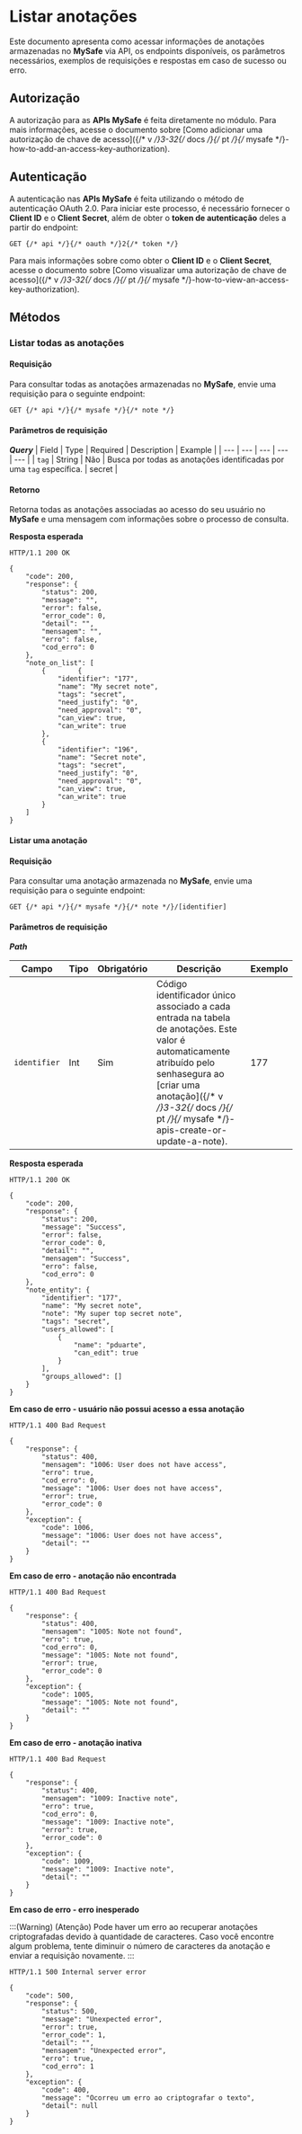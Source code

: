 # Listar anotações

Este documento apresenta como acessar informações de anotações armazenadas no **MySafe** via API, os endpoints disponíveis, os parâmetros necessários, exemplos de requisições e respostas em caso de sucesso ou erro.

## Autorização

A autorização para as **APIs MySafe** é feita diretamente no módulo.
Para mais informações, acesse o documento sobre [Como adicionar uma autorização de chave de acesso]({/* v */}3-32{/* docs */}{/* pt */}{/* mysafe */}-how-to-add-an-access-key-authorization).

## Autenticação

A autenticação nas **APIs MySafe** é feita utilizando o método de autenticação OAuth 2.0. Para iniciar este processo, é necessário fornecer o **Client ID** e o **Client Secret**, além de obter o **token de autenticação** deles a partir do endpoint:

```
GET {/* api */}{/* oauth */}2{/* token */}
```
Para mais informações sobre como obter o **Client ID** e o **Client Secret**, acesse o documento sobre [Como visualizar uma autorização de chave de acesso]({/* v */}3-32{/* docs */}{/* pt */}{/* mysafe */}-how-to-view-an-access-key-authorization).

## Métodos

### Listar todas as anotações
#### Requisição
Para consultar todas as anotações armazenadas no **MySafe**, envie uma requisição para o seguinte endpoint:

```
GET {/* api */}{/* mysafe */}{/* note */}
```

#### Parâmetros de requisição

***Query***
| Field | Type | Required | Description | Example |
| --- | --- | --- | --- | --- |
| ```tag``` | String | Não | Busca por todas as anotações identificadas por uma   `tag` específica. | secret |

#### Retorno
Retorna todas as anotações associadas ao acesso do seu usuário no **MySafe** e uma mensagem com informações sobre o processo de consulta. 


**Resposta esperada**

```
HTTP/1.1 200 OK
```

```
{
    "code": 200,
    "response": {
        "status": 200,
        "message": "",
        "error": false,
        "error_code": 0,
        "detail": "",
        "mensagem": "",
        "erro": false,
        "cod_erro": 0
    },
    "note_on_list": [
        {        {
            "identifier": "177",
            "name": "My secret note",
            "tags": "secret",
            "need_justify": "0",
            "need_approval": "0",
            "can_view": true,
            "can_write": true
        },
        {
            "identifier": "196",
            "name": "Secret note",
            "tags": "secret",
            "need_justify": "0",
            "need_approval": "0",
            "can_view": true,
            "can_write": true
        }
    ]
}
```

#### Listar uma anotação


#### Requisição
Para consultar uma anotação armazenada no **MySafe**, envie uma requisição para o seguinte endpoint:

```
GET {/* api */}{/* mysafe */}{/* note */}/[identifier]
```
#### Parâmetros de requisição
***Path***

| Campo | Tipo | Obrigatório | Descrição | Exemplo |
| --- | --- | --- | --- | --- |
| ```identifier```| Int | Sim |Código identificador único associado a cada entrada na tabela de anotações. Este valor é automaticamente atribuído pelo senhasegura ao [criar uma anotação]({/* v */}3-32{/* docs */}{/* pt */}{/* mysafe */}-apis-create-or-update-a-note).  | 177 |

**Resposta esperada**

```
HTTP/1.1 200 OK

```

```
{
    "code": 200,
    "response": {
        "status": 200,
        "message": "Success",
        "error": false,
        "error_code": 0,
        "detail": "",
        "mensagem": "Success",
        "erro": false,
        "cod_erro": 0
    },
    "note_entity": {
        "identifier": "177",
        "name": "My secret note",
        "note": "My super top secret note",
        "tags": "secret",
        "users_allowed": [
            {
                "name": "pduarte",
                "can_edit": true
            }
        ],
        "groups_allowed": []
    }
}
```

**Em caso de erro - usuário não possui acesso a essa anotação**

```
HTTP/1.1 400 Bad Request
```

```
{
    "response": {
        "status": 400,
        "mensagem": "1006: User does not have access",
        "erro": true,
        "cod_erro": 0,
        "message": "1006: User does not have access",
        "error": true,
        "error_code": 0
    },
    "exception": {
        "code": 1006,
        "message": "1006: User does not have access",
        "detail": ""
    }
}

```

**Em caso de erro - anotação não encontrada**

```
HTTP/1.1 400 Bad Request

```

```
{
    "response": {
        "status": 400,
        "mensagem": "1005: Note not found",
        "erro": true,
        "cod_erro": 0,
        "message": "1005: Note not found",
        "error": true,
        "error_code": 0
    },
    "exception": {
        "code": 1005,
        "message": "1005: Note not found",
        "detail": ""
    }
}
```

**Em caso de erro - anotação inativa**

```
HTTP/1.1 400 Bad Request
```

```
{
    "response": {
        "status": 400,
        "mensagem": "1009: Inactive note",
        "erro": true,
        "cod_erro": 0,
        "message": "1009: Inactive note",
        "error": true,
        "error_code": 0
    },
    "exception": {
        "code": 1009,
        "message": "1009: Inactive note",
        "detail": ""
    }
}
```
**Em caso de erro - erro inesperado**

:::(Warning) (Atenção)
Pode haver um erro ao recuperar anotações criptografadas devido à quantidade de caracteres. Caso você encontre algum problema, tente diminuir o número de caracteres da anotação e enviar a requisição novamente.
:::

```
HTTP/1.1 500 Internal server error
```

```
{
    "code": 500,
    "response": {
        "status": 500,
        "message": "Unexpected error",
        "error": true,
        "error_code": 1,
        "detail": "",
        "mensagem": "Unexpected error",
        "erro": true,
        "cod_erro": 1
    },
    "exception": {
        "code": 400,
        "message": "Ocorreu um erro ao criptografar o texto",
        "detail": null
    }
}
```